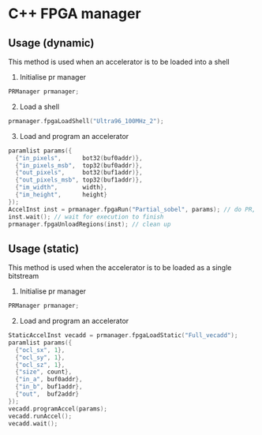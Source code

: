# C++ FPGA manager

## Usage (dynamic)
This method is used when an accelerator is to be loaded into a shell
1. Initialise pr manager
```C++
PRManager prmanager;
```
2. Load a shell
```C++
prmanager.fpgaLoadShell("Ultra96_100MHz_2");
```
3. Load and program an accelerator
```C++
paramlist params({
  {"in_pixels",      bot32(buf0addr)},
  {"in_pixels_msb",  top32(buf0addr)},
  {"out_pixels",     bot32(buf1addr)},
  {"out_pixels_msb", top32(buf1addr)},
  {"im_width",       width},
  {"im_height",      height} 
});
AccelInst inst = prmanager.fpgaRun("Partial_sobel", params); // do PR, program accel and run
inst.wait(); // wait for execution to finish
prmanager.fpgaUnloadRegions(inst); // clean up
```


## Usage (static)
This method is used when the accelerator is to be loaded as a single bitstream
1. Initialise pr manager
```C++
PRManager prmanager;
```
2. Load and program an accelerator
```C++
StaticAccelInst vecadd = prmanager.fpgaLoadStatic("Full_vecadd");
paramlist params({
  {"ocl_sx", 1},
  {"ocl_sy", 1},
  {"ocl_sz", 1},
  {"size", count},
  {"in_a", buf0addr},
  {"in_b", buf1addr},
  {"out",  buf2addr}
});
vecadd.programAccel(params);
vecadd.runAccel();
vecadd.wait();
```
